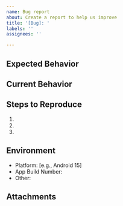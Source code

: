 ```yaml
---
name: Bug report
about: Create a report to help us improve
title: '[Bug]: '
labels: ''
assignees: ''

---
```


<!-- Provide a brief overview of the issue or feature request. -->

## Expected Behavior

<!-- Describe what you expected to happen. -->

## Current Behavior

<!-- Describe what is actually happening.  Include error messages, unexpected results, or deviations from the expected behavior. -->

## Steps to Reproduce

<!-- Provide a step-by-step guide for reproducing the issue. -->

1.
2.
3.

## Environment

*   Platform: [e.g., Android 15]
*   App Build Number: 
*   Other:

## Attachments

<!-- Add any files, screenshots, or screen recordings that might help diagnose the issue. -->
